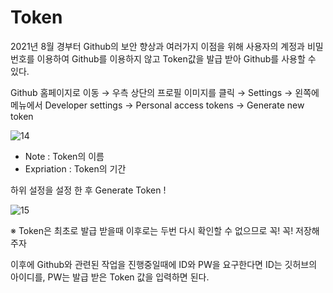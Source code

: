 # Token

2021년 8월 경부터 Github의 보안 향상과 여러가지 이점을 위해  사용자의 계정과 비밀번호를 이용하여 Github를 이용하지 않고 Token값을 발급 받아 Github를 사용할 수 있다.

Github 홈페이지로 이동 → 우측 상단의 프로필 이미지를 클릭 → Settings → 왼쪽에 메뉴에서 Developer settings → Personal access tokens → Generate new token

![14](https://user-images.githubusercontent.com/81818730/167450869-51a65b9a-b1c9-4635-a5aa-0f04e0141f83.png)


- Note : Token의 이름
- Expriation : Token의 기간

하위 설정을 설정 한 후 Generate Token !

![15](https://user-images.githubusercontent.com/81818730/167450883-c2541cd9-92d3-4256-a308-707dc3ef07c6.png)


※ Token은 최초로 발급 받을때 이후로는 두번 다시 확인할 수 없으므로 꼭! 꼭! 저장해주자

이후에 Github와 관련된 작업을 진행중일때에 ID와 PW을 요구한다면 ID는 깃허브의 아이디를, PW는 발급 받은 Token 값을 입력하면 된다.
